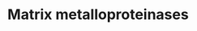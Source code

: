 ---
annotations:
- id: PW:0000646
  parent: signaling pathway
  type: Pathway Ontology
  value: cell-extracellular matrix signaling pathway
authors:
- Kdahlquist
- MaintBot
- M.Braymer
- Khanspers
- Thomas
- Ddigles
- Eweitz
citedin:
- link: PMC3030602
  title: 'MicroRNAs Profiling in Murine Models of Acute and Chronic Asthma: A Relationship
    with mRNAs Targets (2011)'
description: 'Matrix metalloproteinases (MMPs) are zinc-dependent endopeptidases;
  other family members are adamalysins, serralysins, and astacins. The MMPs belong
  to a larger family of proteases known as the metzincin superfamily. Collectively
  they are capable of degrading all kinds of extracellular matrix proteins, but also
  can process a number of bioactive molecules. They are known to be involved in the
  cleavage of cell surface receptors, the release of apoptotic ligands (such as the
  FAS ligand), and chemokine/cytokine in/activation. MMPs are also thought to play
  a major role on cell behaviors such as cell proliferation, migration (adhesion/dispersion),
  differentiation, angiogenesis, apoptosis and host defense.  Source: [[wikipedia:Matrix_metalloproteinase|Wikipedia]]'
last-edited: 2021-05-23
organisms:
- Mus musculus
redirect_from:
- /index.php/Pathway:WP441
- /instance/WP441
- /instance/WP441_rr117913
revision: r117913
schema-jsonld:
- '@context': https://schema.org/
  '@id': https://wikipathways.github.io/pathways/WP441.html
  '@type': Dataset
  creator:
    '@type': Organization
    name: WikiPathways
  description: 'Matrix metalloproteinases (MMPs) are zinc-dependent endopeptidases;
    other family members are adamalysins, serralysins, and astacins. The MMPs belong
    to a larger family of proteases known as the metzincin superfamily. Collectively
    they are capable of degrading all kinds of extracellular matrix proteins, but
    also can process a number of bioactive molecules. They are known to be involved
    in the cleavage of cell surface receptors, the release of apoptotic ligands (such
    as the FAS ligand), and chemokine/cytokine in/activation. MMPs are also thought
    to play a major role on cell behaviors such as cell proliferation, migration (adhesion/dispersion),
    differentiation, angiogenesis, apoptosis and host defense.  Source: [[wikipedia:Matrix_metalloproteinase|Wikipedia]]'
  keywords:
  - Bsg
  - Mmp10
  - Mmp11
  - Mmp12
  - Mmp13
  - Mmp14
  - Mmp15
  - Mmp16
  - Mmp17
  - Mmp19
  - Mmp1a
  - Mmp2
  - Mmp20
  - Mmp21
  - Mmp23
  - Mmp24
  - Mmp25
  - Mmp27
  - Mmp28
  - Mmp3
  - Mmp7
  - Mmp8
  - Mmp9
  - Tcf20
  - Timp1
  - Timp2
  - Timp3
  - Timp4
  - Tnf
  license: CC0
  name: Matrix metalloproteinases
seo: CreativeWork
title: Matrix metalloproteinases
wpid: WP441
---